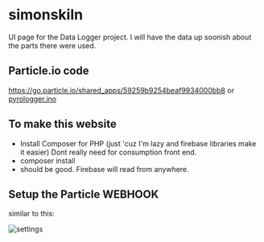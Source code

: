 # simonskiln

UI page for the Data Logger project.  I will have the data up soonish about the parts there were used.

## Particle.io code
https://go.particle.io/shared_apps/59259b9254beaf9934000bb8
or
[pyrologger.ino](pyrologger.ino)

## To make this website

 * Install Composer for PHP (just 'cuz I'm lazy and firebase libraries make it easier)  Dont really need for consumption front end.
 * composer install
 * should be good.  Firebase will read from anywhere.

## Setup the Particle WEBHOOK
similar to this:

![settings](https://github.com/lloydlentz/simonskiln/raw/master/img/particle-webhook-settings.png)
